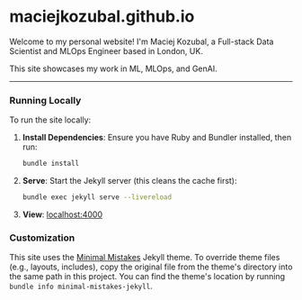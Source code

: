 # maciejkozubal.github.io

Welcome to my personal website! I'm Maciej Kozubal, a Full-stack Data Scientist and MLOps Engineer based in London, UK.

This site showcases my work in ML, MLOps, and GenAI.

---

### Running Locally

To run the site locally:

1.  **Install Dependencies**: Ensure you have Ruby and Bundler installed, then run:
    ```bash
    bundle install
    ```
2.  **Serve**: Start the Jekyll server (this cleans the cache first):
    ```bash
    bundle exec jekyll serve --livereload
    ```
3. **View**: [localhost:4000](http://localhost:4000)

### Customization

This site uses the [Minimal Mistakes](https://mmistakes.github.io/minimal-mistakes/) Jekyll theme. To override theme files (e.g., layouts, includes), copy the original file from the theme's directory into the same path in this project. You can find the theme's location by running `bundle info minimal-mistakes-jekyll`.